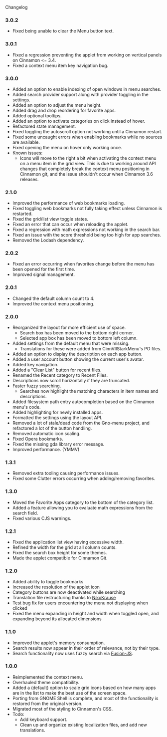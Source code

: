 Changelog

### 3.0.2

  * Fixed being unable to clear the Menu button text.

### 3.0.1

  * Fixed a regression preventing the applet from working on vertical panels on Cinnamon <= 3.4.
  * Fixed a context menu item key navigation bug.

### 3.0.0

  * Added an option to enable indexing of open windows in menu searches.
  * Added search provider support along with provider toggling in the settings.
  * Added an option to adjust the menu height.
  * Added drag and drop reordering for favorite apps.
  * Added optional tooltips.
  * Added an option to activate categories on click instead of hover.
  * Refactored state management.
  * Fixed toggling the autoscroll option not working until a Cinnamon restart.
  * Fixed some uncaught errors when enabling bookmarks while no sources are available.
  * Fixed opening the menu on hover only working once.
  * Known issues:
    * Icons will move to the right a bit when activating the context menu on a menu item in the grid view. This is due to working around API changes that completely break the context menu positioning in Cinnamon git, and the issue shouldn't occur when Cinnamon 3.6 releases.

### 2.1.0

  * Improved the performance of web bookmarks loading.
  * Fixed toggling web bookmarks not fully taking effect unless Cinnamon is restarted.
  * Fixed the grid/list view toggle states.
  * Fixed an error that can occur when reloading the applet.
  * Fixed a regression with math expressions not working in the search bar.
  * Fixed an issue with the score threshold being too high for app searches.
  * Removed the Lodash dependency.

### 2.0.2

  * Fixed an error occurring when favorites change before the menu has been opened for the first time.
  * Improved signal management.

### 2.0.1

  * Changed the default column count to 4.
  * Improved the context menu positioning.

### 2.0.0

  * Reorganized the layout for more efficient use of space.
    * Search box has been moved to the bottom right corner.
    * Selected app box has been moved to bottom left column.
  * Added settings from the default menu that were missing.
    * Translations for these were added from CinnVIIStarkMenu's PO files.
  * Added an option to display the description on each app button.
  * Added a user account button showing the current user's avatar.
  * Added key navigation.
  * Added a "Clear List" button for recent files.
  * Renamed the Recent category to Recent Files.
  * Descriptions now scroll horizontally if they are truncated.
  * Faster fuzzy searching.
    * Searches now highlight the matching characters in item names and descriptions.
  * Added filesystem path entry autocompletion based on the Cinnamon menu's code.
  * Added highlighting for newly installed apps.
  * Formatted the settings using the layout API.
  * Removed a lot of stale/dead code from the Gno-menu project, and refactored a lot of the button handling.
  * Removed automatic icon scaling.
  *  Fixed Opera bookmarks.
  * Fixed the missing gda library error message.
  * Improved performance. (YMMV)

### 1.3.1

  * Removed extra tooling causing performance issues.
  * Fixed some Clutter errors occurring when adding/removing favorites.

### 1.3.0

  * Moved the Favorite Apps category to the bottom of the category list.
  * Added a feature allowing you to evaluate math expressions from the search field.
  * Fixed various CJS warnings.

### 1.2.1

  * Fixed the application list view having excessive width.
  * Refined the width for the grid at all column counts.
  * Fixed the search box height for some themes.
  * Made the applet compatible for Cinnamon Git.

### 1.2.0

  * Added ability to toggle bookmarks
  * Increased the resolution of the applet icon
  * Category buttons are now deactivated while searching
  * Translation file restructuring thanks to [NikoKrause](https://github.com/linuxmint/cinnamon-spices-applets/pull/247)
  * Test bug fix for users encountering the menu not displaying when clicked
  * Fixed the menu expanding in height and width when toggled open, and expanding beyond its allocated dimensions

### 1.1.0

  * Improved the applet's memory consumption.
  * Search results now appear in their order of relevance, not by their type.
  * Search functionality now uses fuzzy search via [Fusion-JS](https://github.com/bulicmatko/fusion-js).

### 1.0.0

  * Reimplemented the context menu.
  * Overhauled theme compatibility.
  * Added a (default) option to scale grid icons based on how many apps are in the list to make the best use of the screen space.
  * Porting from GNOME Shell is complete, and most of the functionality is restored from the original version.
  * Migrated most of the styling to Cinnamon's CSS.
  * Todo:
    * Add keyboard support.
    * Clean up and organize existing localization files, and add new translations.